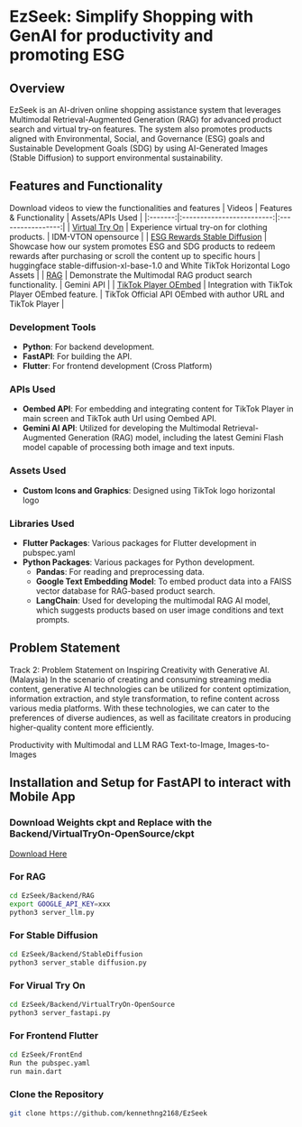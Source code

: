 # EzSeek: Simplify Shopping with GenAI for productivity and promoting ESG


## Overview
EzSeek is an AI-driven online shopping assistance system that leverages Multimodal Retrieval-Augmented Generation (RAG) for advanced product search and virtual try-on features. The system also promotes products aligned with Environmental, Social, and Governance (ESG) goals and Sustainable Development Goals (SDG) by using AI-Generated Images (Stable Diffusion) to support environmental sustainability.

## Features and Functionality
Download videos to view the functionalities and features
| Videos | Features & Functionality | Assets/APIs Used |
|:-------:|:-------------------------:|:-----------------:|
| [Virtual Try On](Videos/Virtual_Try_on.mp4) | Experience virtual try-on for clothing products. | IDM-VTON opensource |
| [ESG Rewards Stable Diffusion](Videos/ESG_Rewards_Stable_Diffusion.mp4) | Showcase how our system promotes ESG and SDG products to redeem rewards after purchasing or scroll the content up to specific hours | huggingface stable-diffusion-xl-base-1.0 and White TikTok Horizontal Logo Assets |
| [RAG](Videos/RAG.mp4) | Demonstrate the Multimodal RAG product search functionality. | Gemini API |
| [TikTok Player OEmbed](Videos/TikTok_player_OEmbed.mp4) | Integration with TikTok Player OEmbed feature. | TikTok Official API OEmbed with author URL and TikTok Player |

### Development Tools
- **Python**: For backend development.
- **FastAPI**: For building the API.
- **Flutter**: For frontend development (Cross Platform)

### APIs Used
- **Oembed API**: For embedding and integrating content for TikTok Player in main screen and TikTok auth Url using Oembed API.
- **Gemini AI API**: Utilized for developing the Multimodal Retrieval-Augmented Generation (RAG) model, including the latest Gemini Flash model capable of processing both image and text inputs.

### Assets Used
- **Custom Icons and Graphics**: Designed using TikTok logo horizontal logo

### Libraries Used
- **Flutter Packages**: Various packages for Flutter development in pubspec.yaml
- **Python Packages**: Various packages for Python development.
  - **Pandas**: For reading and preprocessing data.
  - **Google Text Embedding Model**: To embed product data into a FAISS vector database for RAG-based product search.
  - **LangChain**: Used for developing the multimodal RAG AI model, which suggests products based on user image conditions and text prompts.

## Problem Statement
Track 2: Problem Statement on Inspiring Creativity with Generative AI. (Malaysia)
In the scenario of creating and consuming streaming media content, generative AI technologies can be utilized for content optimization, information extraction, and style transformation, to refine content across various media platforms. With these technologies, we can cater to the preferences of diverse audiences, as well as facilitate creators in producing higher-quality content more efficiently.

Productivity with Multimodal and LLM RAG
Text-to-Image,
Images-to-Images
## Installation and Setup for FastAPI to interact with Mobile App
### Download Weights ckpt and Replace with the Backend/VirtualTryOn-OpenSource/ckpt
[Download Here](https://drive.google.com/drive/folders/19DvmOfsvnP8m6WpPkYe2AJYmiH4ROzvn?usp=sharing)

### For RAG
```bash
cd EzSeek/Backend/RAG
export GOOGLE_API_KEY=xxx
python3 server_llm.py
```
### For Stable Diffusion
```bash
cd EzSeek/Backend/StableDiffusion
python3 server_stable diffusion.py
```

### For Virual Try On
```bash
cd EzSeek/Backend/VirtualTryOn-OpenSource
python3 server_fastapi.py
```

### For Frontend Flutter
```bash
cd EzSeek/FrontEnd
Run the pubspec.yaml
run main.dart
```

### Clone the Repository
```bash
git clone https://github.com/kennethng2168/EzSeek
```
